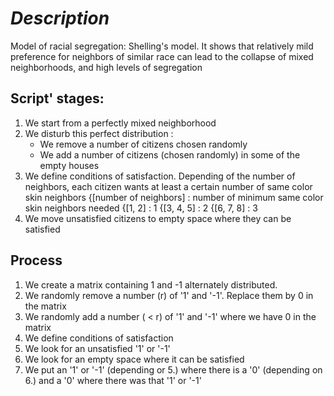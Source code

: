# _*Description*_

Model of racial segregation: Shelling's model.
It shows that relatively mild preference for neighbors of similar race can lead to the collapse of mixed neighborhoods,
and high levels of segregation

## **Script' stages:**

1. We start from a perfectly mixed neighborhood
2. We disturb this perfect distribution :
    - We remove a number of citizens chosen randomly
    - We add a number of citizens (chosen randomly) in some of the empty houses
3. We define conditions of satisfaction. Depending of the number of neighbors, each citizen wants at least a certain
number of same color skin neighbors
{[number of neighbors] : number of minimum same color skin neighbors needed
{[1, 2] : 1
{[3, 4, 5] : 2
{[6, 7, 8] : 3
4. We move unsatisfied citizens to empty space where they can be satisfied


## **Process**

1. We create a matrix containing 1 and -1 alternately distributed.
2. We randomly remove a number (r) of '1' and '-1'. Replace them by 0 in the matrix
3. We randomly add a number ( < r) of '1' and '-1' where we have 0 in the matrix
4. We define conditions of satisfaction
5. We look for an unsatisfied '1' or '-1'
6. We look for an empty space where it can be satisfied
7. We put an '1' or '-1' (depending or 5.) where there is a '0' (depending on 6.) and a '0' where there was that '1'
or '-1'
